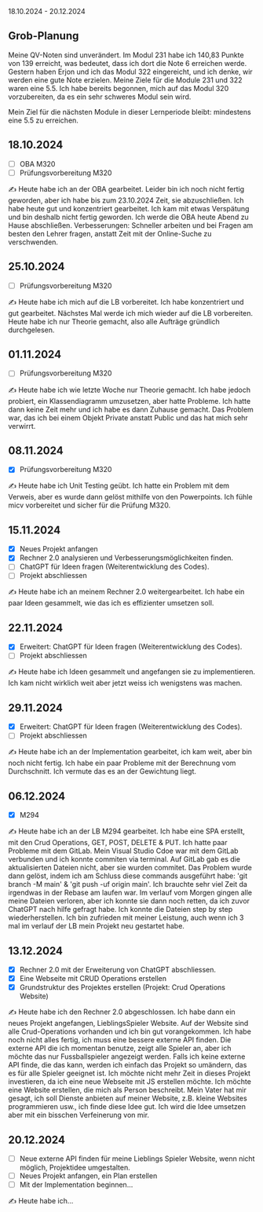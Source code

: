 18.10.2024 - 20.12.2024

## Grob-Planung

Meine QV-Noten sind unverändert. Im Modul 231 habe ich 140,83 Punkte von 139 erreicht, was bedeutet, dass ich dort die Note 6 erreichen werde. Gestern haben Erjon und ich das Modul 322 eingereicht, und ich denke, wir werden eine gute Note erzielen. Meine Ziele für die Module 231 und 322 waren eine 5.5. Ich habe bereits begonnen, mich auf das Modul 320 vorzubereiten, da es ein sehr schweres Modul sein wird.

Mein Ziel für die nächsten Module in dieser Lernperiode bleibt: mindestens eine 5.5 zu erreichen.

## 18.10.2024

- [ ] OBA M320
- [ ] Prüfungsvorbereitung M320

✍️ Heute habe ich an der OBA gearbeitet. Leider bin ich noch nicht fertig geworden, aber ich habe bis zum 23.10.2024 Zeit, sie abzuschließen. Ich habe heute gut und konzentriert gearbeitet. Ich kam mit etwas Verspätung und bin deshalb nicht fertig geworden. Ich werde die OBA heute Abend zu Hause abschließen. Verbesserungen: Schneller arbeiten und bei Fragen am besten den Lehrer fragen, anstatt Zeit mit der Online-Suche zu verschwenden.

## 25.10.2024

- [ ] Prüfungsvorbereitung M320

✍️ Heute habe ich mich auf die LB vorbereitet. Ich habe konzentriert und gut gearbeitet. Nächstes Mal werde ich mich wieder auf die LB vorbereiten. Heute habe ich nur Theorie gemacht, also alle Aufträge gründlich durchgelesen.

## 01.11.2024

- [ ] Prüfungsvorbereitung M320

✍️ Heute habe ich wie letzte Woche nur Theorie gemacht. Ich habe jedoch probiert, ein Klassendiagramm umzusetzen, aber hatte Probleme. Ich hatte dann keine Zeit mehr und ich habe es dann Zuhause gemacht. Das Problem war, das ich bei einem Objekt Private anstatt Public und das hat mich sehr verwirrt.

## 08.11.2024

- [x] Prüfungsvorbereitung M320

✍️ Heute habe ich Unit Testing geübt. Ich hatte ein Problem mit dem Verweis, aber es wurde dann gelöst mithilfe von den Powerpoints. Ich fühle micv vorbereitet und sicher für die Prüfung M320.

## 15.11.2024

- [x] Neues Projekt anfangen
- [x] Rechner 2.0 analysieren und Verbesserungsmöglichkeiten finden.
- [ ] ChatGPT für Ideen fragen (Weiterentwicklung des Codes).
- [ ] Projekt abschliessen

✍️ Heute habe ich an meinem Rechner 2.0 weitergearbeitet. Ich habe ein paar Ideen gesammelt, wie das ich es effizienter umsetzen soll.

## 22.11.2024

- [x] Erweitert: ChatGPT für Ideen fragen (Weiterentwicklung des Codes).
- [ ] Projekt abschliessen

✍️ Heute habe ich Ideen gesammelt und angefangen sie zu implementieren. Ich kam nicht wirklich weit aber jetzt weiss ich wenigstens was machen.

## 29.11.2024

- [x] Erweitert: ChatGPT für Ideen fragen (Weiterentwicklung des Codes).
- [ ] Projekt abschliessen

✍️ Heute habe ich an der Implementation gearbeitet, ich kam weit, aber bin noch nicht fertig. Ich habe ein paar Probleme mit der Berechnung vom Durchschnitt. Ich vermute das es an der Gewichtung liegt.

## 06.12.2024

- [x] M294

✍️ Heute habe ich an der LB M294 gearbeitet. Ich habe eine SPA erstellt, mit den Crud Operations, GET, POST, DELETE & PUT. Ich hatte paar Probleme mit dem GitLab. Mein Visual Studio Cdoe war mit dem GitLab verbunden und ich konnte commiten via terminal. Auf GitLab gab es die aktualisierten Dateien nicht, aber sie wurden commitet. Das Problem wurde dann gelöst, indem ich am Schluss diese commands ausgeführt habe: 'git branch -M main' & 'git push -uf origin main'. Ich brauchte sehr viel Zeit da irgendwas in der Rebase am laufen war. Im verlauf vom Morgen gingen alle meine Dateien verloren, aber ich konnte sie dann noch retten, da ich zuvor ChatGPT nach hilfe gefragt habe. Ich konnte die Dateien step by step wiederherstellen. Ich bin zufrieden mit meiner Leistung, auch wenn ich 3 mal im verlauf der LB mein Projekt neu gestartet habe.

## 13.12.2024

- [x] Rechner 2.0 mit der Erweiterung von ChatGPT abschliessen.
- [x] Eine Webseite mit CRUD Operations erstellen
- [x] Grundstruktur des Projektes erstellen (Projekt: Crud Operations Website)

✍️ Heute habe ich den Rechner 2.0 abgeschlossen. Ich habe dann ein neues Projekt angefangen, LieblingsSpieler Website. Auf der Website sind alle Crud-Operations vorhanden und ich bin gut vorangekommen. Ich habe noch nicht alles fertig, ich muss eine bessere externe API finden. Die externe API die ich momentan benutze, zeigt alle Spieler an, aber ich möchte das nur Fussballspieler angezeigt werden. Falls ich keine externe API finde, die das kann, werden ich einfach das Projekt so umändern, das es für alle Spieler geeignet ist.
Ich möchte nicht mehr Zeit in dieses Projekt investieren, da ich eine neue Webseite mit JS erstellen möchte. Ich möchte eine Website erstellen, die mich als Person beschreibt. Mein Vater hat mir gesagt, ich soll Dienste anbieten auf meiner Website, z.B. kleine Websites programmieren usw., ich finde diese Idee gut. Ich wird die Idee umsetzen aber mit ein bisschen Verfeinerung von mir.

## 20.12.2024

- [ ] Neue externe API finden für meine Lieblings Spieler Website, wenn nicht möglich, Projektidee umgestalten.
- [ ] Neues Projekt anfangen, ein Plan erstellen
- [ ] Mit der Implementation beginnen...

✍️ Heute habe ich...
